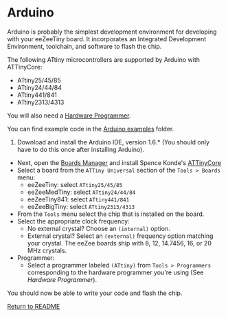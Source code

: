 # Arduino

Arduino is probably the simplest development environment for developing with your eeZeeTiny board. It incorporates an Integrated Development Environment, toolchain, and software to flash the chip.

The following ATtiny microcontrollers are supported by Arduino with ATTinyCore:
* ATtiny25/45/85
* ATtiny24/44/84
* ATtiny441/841
* ATtiny2313/4313

You will also need a [Hardware Programmer](HardwareProgrammer.md).

You can find example code in the [Arduino examples](../examples/arduino) folder.

1. Download and install the Arduino IDE, version 1.6.* (You should only have to do this once after installing Arduino).
* Next, open the [Boards Manager](https://learn.adafruit.com/add-boards-arduino-v164) and install Spence Konde's [ATTinyCore](https://github.com/SpenceKonde/arduino-tiny-841)
* Select a board from the ```ATTiny Universal``` section of the ```Tools > Boards``` menu:
  * eeZeeTiny: select ```ATtiny25/45/85```
  * eeZeeMedTiny: select ```ATtiny24/44/84```
  * eeZeeTiny841: select ```ATtiny441/841```
  * eeZeeBigTiny: select ```ATtiny2313/4313```
* From the ```Tools``` menu select the chip that is installed on the board.
* Select the appropriate clock frequency:
  * No external crystal? Choose an ```(internal)``` option.
  * External crystal? Select an ```(external)``` frequency option matching your crystal. The eeZee boards ship with 8, 12, 14.7456, 16, or 20 MHz crystals.
* Programmer:
  * Select a programmer labeled ```(ATtiny)``` from ```Tools > Programmers``` corresponding to the hardware programmer you're using (See *Hardware Programmer*).

You should now be able to write your code and flash the chip.

[Return to README](README.md)
